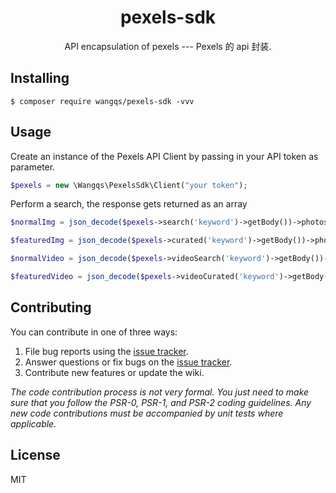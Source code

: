 <h1 align="center"> pexels-sdk </h1>

<p align="center"> API encapsulation of pexels  --- Pexels 的 api 封装.</p>


## Installing

```shell
$ composer require wangqs/pexels-sdk -vvv
```


## Usage

Create an instance of the Pexels API Client by passing in your API token as parameter.

```php
$pexels = new \Wangqs\PexelsSdk\Client("your token");
```

Perform a search, the response gets returned as an array

```php
$normalImg = json_decode($pexels->search('keyword')->getBody())->photos;

$featuredImg = json_decode($pexels->curated('keyword')->getBody())->photos;

$normalVideo = json_decode($pexels->videoSearch('keyword')->getBody())->videos;

$featuredVideo = json_decode($pexels->videoCurated('keyword')->getBody())->videos;
```

## Contributing

You can contribute in one of three ways:

1. File bug reports using the [issue tracker](https://github.com/wangqs/pexels-sdk/issues).
2. Answer questions or fix bugs on the [issue tracker](https://github.com/wangqs/pexels-sdk/issues).
3. Contribute new features or update the wiki.

_The code contribution process is not very formal. You just need to make sure that you follow the PSR-0, PSR-1, and PSR-2 coding guidelines. Any new code contributions must be accompanied by unit tests where applicable._

## License

MIT